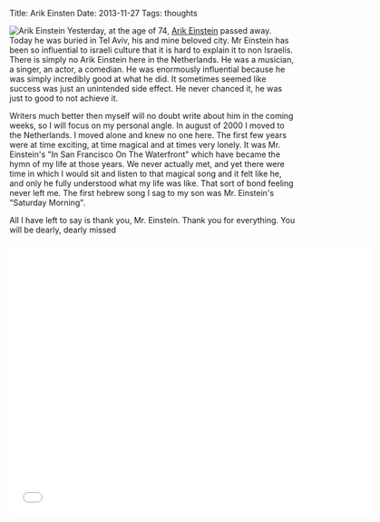 Title: Arik Einsten
Date: 2013-11-27
Tags: thoughts

![Arik Einstein](/static/images/201311-arik-einstein-BW.jpg)
Yesterday, at the age of 74, [Arik Einstein](http://en.wikipedia.org/wiki/Arik_Einstein) passed away. Today he was buried in Tel Aviv, his and mine beloved city. Mr Einstein has been so influential to israeli culture that it is hard to explain it to non Israelis. There is simply no Arik Einstein here in the Netherlands. He was a musician, a singer, an actor, a comedian. He was enormously influential because he was simply incredibly good at what he did. It sometimes seemed like success was just an unintended side effect. He never chanced it, he was just to good to not achieve it.

Writers much better then myself will no doubt write about him in the coming weeks, so I will focus on my personal angle. In august of 2000 I moved to the Netherlands. I moved alone and knew no one here. The first few years were at time exciting, at time magical and at times very lonely. It was Mr. Einstein's "In San Francisco On The Waterfront" which have became the hymn of my life at those years. We never actually met, and yet there were time in which I would sit and listen to that magical song and it felt like he, and only he fully understood what my life was like. That sort of bond feeling never left me. The first hebrew song I sag to my son was Mr. Einstein's "Saturday Morning".

All I have left to say is thank you, Mr. Einstein. Thank you for everything. You will be dearly, dearly missed

<iframe width="640" height="480" src="//www.youtube.com/embed/rVinVS3d1ok" frameborder="0" allowfullscreen></iframe>